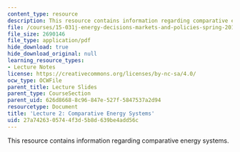 ```yaml
---
content_type: resource
description: This resource contains information regarding comparative energy systems.
file: /courses/15-031j-energy-decisions-markets-and-policies-spring-2012/27a7426305744f3d5b8d639be4add56c_MIT15_031JS12_lec2.pdf
file_size: 2690146
file_type: application/pdf
hide_download: true
hide_download_original: null
learning_resource_types:
- Lecture Notes
license: https://creativecommons.org/licenses/by-nc-sa/4.0/
ocw_type: OCWFile
parent_title: Lecture Slides
parent_type: CourseSection
parent_uid: 626d8668-8c96-847e-527f-5847537a2d94
resourcetype: Document
title: 'Lecture 2: Comparative Energy Systems'
uid: 27a74263-0574-4f3d-5b8d-639be4add56c
---
```

This resource contains information regarding comparative energy systems.